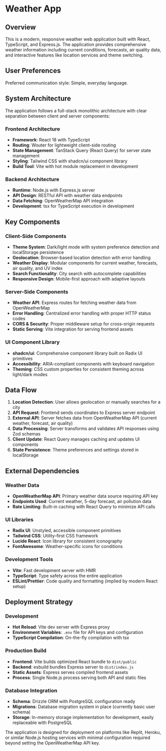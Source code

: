 # Weather App

## Overview

This is a modern, responsive weather web application built with React, TypeScript, and Express.js. The application provides comprehensive weather information including current conditions, forecasts, air quality data, and interactive features like location services and theme switching.

## User Preferences

Preferred communication style: Simple, everyday language.

## System Architecture

The application follows a full-stack monolithic architecture with clear separation between client and server components:

### Frontend Architecture
- **Framework**: React 18 with TypeScript
- **Routing**: Wouter for lightweight client-side routing
- **State Management**: TanStack Query (React Query) for server state management
- **Styling**: Tailwind CSS with shadcn/ui component library
- **Build Tool**: Vite with hot module replacement in development

### Backend Architecture
- **Runtime**: Node.js with Express.js server
- **API Design**: RESTful API with weather data endpoints
- **Data Fetching**: OpenWeatherMap API integration
- **Development**: tsx for TypeScript execution in development

## Key Components

### Client-Side Components
- **Theme System**: Dark/light mode with system preference detection and localStorage persistence
- **Geolocation**: Browser-based location detection with error handling
- **Weather Display**: Modular components for current weather, forecasts, air quality, and UV index
- **Search Functionality**: City search with autocomplete capabilities
- **Responsive Design**: Mobile-first approach with adaptive layouts

### Server-Side Components
- **Weather API**: Express routes for fetching weather data from OpenWeatherMap
- **Error Handling**: Centralized error handling with proper HTTP status codes
- **CORS & Security**: Proper middleware setup for cross-origin requests
- **Static Serving**: Vite integration for serving frontend assets

### UI Component Library
- **shadcn/ui**: Comprehensive component library built on Radix UI primitives
- **Accessibility**: ARIA-compliant components with keyboard navigation
- **Theming**: CSS custom properties for consistent theming across light/dark modes

## Data Flow

1. **Location Detection**: User allows geolocation or manually searches for a city
2. **API Request**: Frontend sends coordinates to Express server endpoint
3. **External API**: Server fetches data from OpenWeatherMap API (current weather, forecast, air quality)
4. **Data Processing**: Server transforms and validates API responses using Zod schemas
5. **Client Update**: React Query manages caching and updates UI components
6. **State Persistence**: Theme preferences and settings stored in localStorage

## External Dependencies

### Weather Data
- **OpenWeatherMap API**: Primary weather data source requiring API key
- **Endpoints Used**: Current weather, 5-day forecast, air pollution data
- **Rate Limiting**: Built-in caching with React Query to minimize API calls

### UI Libraries
- **Radix UI**: Unstyled, accessible component primitives
- **Tailwind CSS**: Utility-first CSS framework
- **Lucide React**: Icon library for consistent iconography
- **FontAwesome**: Weather-specific icons for conditions

### Development Tools
- **Vite**: Fast development server with HMR
- **TypeScript**: Type safety across the entire application
- **ESLint/Prettier**: Code quality and formatting (implied by modern React setup)

## Deployment Strategy

### Development
- **Hot Reload**: Vite dev server with Express proxy
- **Environment Variables**: `.env` file for API keys and configuration
- **TypeScript Compilation**: On-the-fly compilation with tsx

### Production Build
- **Frontend**: Vite builds optimized React bundle to `dist/public`
- **Backend**: esbuild bundles Express server to `dist/index.js`
- **Static Assets**: Express serves compiled frontend assets
- **Process**: Single Node.js process serving both API and static files

### Database Integration
- **Schema**: Drizzle ORM with PostgreSQL configuration ready
- **Migrations**: Database migration system in place (currently basic user schema)
- **Storage**: In-memory storage implementation for development, easily replaceable with PostgreSQL

The application is designed for deployment on platforms like Replit, Heroku, or similar Node.js hosting services with minimal configuration required beyond setting the OpenWeatherMap API key.